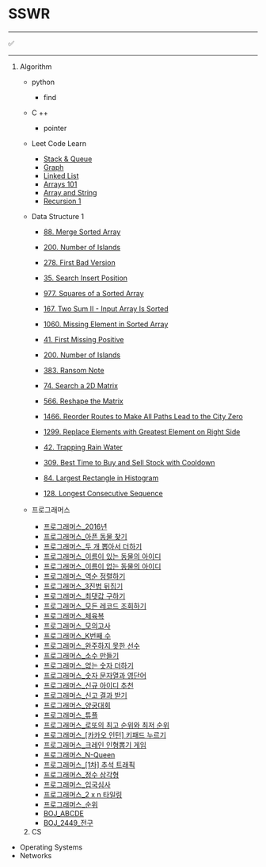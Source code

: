 # SSWR

----

:white_check_mark:

-------------

1. Algorithm

   - python
     - find
     
   - C ++
     - pointer
     
   - Leet Code Learn
     - [Stack & Queue](https://leetcode.com/explore/learn/card/queue-stack/)
     - [Graph](https://leetcode.com/explore/learn/card/graph/)
     - [Linked List](https://leetcode.com/explore/learn/card/linked-list/)
     - [Arrays 101](https://leetcode.com/explore/learn/card/fun-with-arrays/)
     - [Array and String](https://leetcode.com/explore/learn/card/array-and-string/)
     - [Recursion 1](https://leetcode.com/explore/learn/card/recursion-i/)
     
   - Data Structure 1
     - [88. Merge Sorted Array](https://leetcode.com/problems/merge-sorted-array/)
     - [200. Number of Islands](https://leetcode.com/problems/number-of-islands/)
     
     - [278. First Bad Version](https://leetcode.com/problems/first-bad-version/)
     - [35. Search Insert Position](https://leetcode.com/problems/search-insert-position/)
     - [977. Squares of a Sorted Array](https://leetcode.com/problems/squares-of-a-sorted-array/)
     - [167. Two Sum II - Input Array Is Sorted](https://leetcode.com/problems/two-sum-ii-input-array-is-sorted/)
     - [1060. Missing Element in Sorted Array](https://leetcode.com/problems/missing-element-in-sorted-array/)
     - [41. First Missing Positive](https://leetcode.com/problems/first-missing-positive/)
     - [200. Number of Islands](https://leetcode.com/problems/number-of-islands/)
     - [383. Ransom Note](https://leetcode.com/problems/ransom-note/)
     - [74. Search a 2D Matrix](https://leetcode.com/problems/search-a-2d-matrix/)
     - [566. Reshape the Matrix](https://leetcode.com/problems/reshape-the-matrix/)
     - [1466. Reorder Routes to Make All Paths Lead to the City Zero](https://leetcode.com/problems/reorder-routes-to-make-all-paths-lead-to-the-city-zero/)
     - [1299. Replace Elements with Greatest Element on Right Side](https://leetcode.com/problems/replace-elements-with-greatest-element-on-right-side/)
     - [42. Trapping Rain Water](https://leetcode.com/problems/trapping-rain-water/)
     - [309. Best Time to Buy and Sell Stock with Cooldown](https://leetcode.com/problems/best-time-to-buy-and-sell-stock-with-cooldown/)
     - [84. Largest Rectangle in Histogram](https://leetcode.com/problems/largest-rectangle-in-histogram/)
     - [128. Longest Consecutive Sequence](https://leetcode.com/problems/longest-consecutive-sequence/)

   

   - 프로그래머스
     - [프로그래머스_2016년](https://programmers.co.kr/learn/courses/30/lessons/12901)
     - [프로그래머스_아픈 동물 찾기](https://programmers.co.kr/learn/courses/30/lessons/59036)
     - [프로그래머스_두 개 뽑아서 더하기](https://programmers.co.kr/learn/courses/30/lessons/68644)
     - [프로그래머스_이름이 있는 동물의 아이디](https://programmers.co.kr/learn/courses/30/lessons/59407)
     - [프로그래머스_이름이 없는 동물의 아이디](https://programmers.co.kr/learn/courses/30/lessons/59039)
     - [프로그래머스_역순 정렬하기](https://programmers.co.kr/learn/courses/30/lessons/59035)
     - [프로그래머스_3진법 뒤집기](https://programmers.co.kr/learn/courses/30/lessons/68935)
     - [프로그래머스_최댓값 구하기](https://programmers.co.kr/learn/courses/30/lessons/59415)
     - [프로그래머스_모든 레코드 조회하기](https://programmers.co.kr/learn/courses/30/lessons/59034)
     - [프로그래머스_체육복](https://programmers.co.kr/learn/courses/30/lessons/42862)
     - [프로그래머스_모의고사](https://programmers.co.kr/learn/courses/30/lessons/42840)
     - [프로그래머스_K번째 수](https://programmers.co.kr/learn/courses/30/lessons/42748)
     - [프로그래머스_완주하지 못한 선수](https://programmers.co.kr/learn/courses/30/lessons/42576)
     - [프로그래머스_소수 만들기](https://programmers.co.kr/learn/courses/30/lessons/12977)
     - [프로그래머스_없는 숫자 더하기](https://programmers.co.kr/learn/courses/30/lessons/86051)
     - [프로그래머스_숫자 문자열과 영단어](https://programmers.co.kr/learn/courses/30/lessons/81301)
     - [프로그래머스_신규 아이디 추천](https://programmers.co.kr/learn/courses/30/lessons/72410)
     - [프로그래머스_신고 결과 받기](https://programmers.co.kr/learn/courses/30/lessons/92334)
     - [프로그래머스_양궁대회](https://programmers.co.kr/learn/courses/30/lessons/92342)
     - [프로그래머스_튜플](https://programmers.co.kr/learn/courses/30/lessons/64065)
     - [프로그래머스_로또의 최고 순위와 최저 순위](https://programmers.co.kr/learn/courses/30/lessons/77484)
     - [프로그래머스_[카카오 인턴] 키패드 누르기](https://programmers.co.kr/learn/courses/30/lessons/67256)
     - [프로그래머스_크레인 인형뽑기 게임](https://programmers.co.kr/learn/courses/30/lessons/64061)
     - [프로그래머스_N-Queen](https://programmers.co.kr/learn/courses/30/lessons/12952)
     - [프로그래머스_[1차] 추석 트래픽](https://programmers.co.kr/learn/courses/30/lessons/17676)
     - [프로그래머스_정수 삼각형](https://programmers.co.kr/learn/courses/30/lessons/43105)
     - [프로그래머스_입국심사](https://programmers.co.kr/learn/courses/30/lessons/43238)
     - [프로그래머스_2 x n 타일링](https://programmers.co.kr/learn/courses/30/lessons/12900)
     - [프로그래머스_순위](https://programmers.co.kr/learn/courses/30/lessons/49191)
     - [BOJ_ABCDE](https://www.acmicpc.net/problem/13023)
     - [BOJ_2449_전구](https://www.acmicpc.net/problem/2449)


   

   2. CS

- Operating Systems
- Networks

